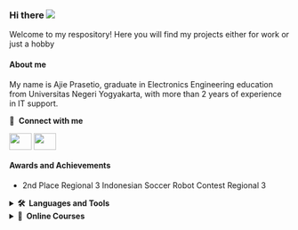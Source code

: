 ### Hi there <a href="https://www.gautamkrishnar.com/"><img src="https://media.giphy.com/media/hvRJCLFzcasrR4ia7z/giphy.gif" width="5%"></a>

Welcome to my respository! Here you will find my projects either for work or just a hobby

#### About me
My name is Ajie Prasetio, graduate in Electronics Engineering education from Universitas Negeri Yogyakarta, with more than 2 years of experience in IT support.

 
🔗 &nbsp;**Connect with me**
<p align="left">
<a href="https://www.linkedin.com/in/ajie-prasetio-035161241" target="blank"><img align="center" src="https://raw.githubusercontent.com/rahuldkjain/github-profile-readme-generator/master/src/images/icons/Social/linked-in-alt.svg" height="30" width="40" /></a>
<a href="https://www.instagram.com/jiebon15" target="blank"><img align="center" src="https://raw.githubusercontent.com/rahuldkjain/github-profile-readme-generator/master/src/images/icons/Social/instagram.svg" height="30" width="40" /></a>

  
#### Awards and Achievements
- 2nd Place Regional 3 Indonesian Soccer Robot Contest Regional 3

<details>
  <summary><b>🛠️&nbsp;&nbsp;Languages&nbsp;and&nbsp;Tools</b></summary>
  <br/>
<p align="left"> <a href="https://www.cprogramming.com/" target="_blank"> <img src="https://raw.githubusercontent.com/devicons/devicon/master/icons/c/c-original.svg" alt="c" width="40" height="40"/> </a> <a href="https://www.w3schools.com/cpp/" target="_blank"> <img src="https://raw.githubusercontent.com/devicons/devicon/master/icons/cplusplus/cplusplus-original.svg" alt="cplusplus" width="40" height="40"/> </a> <a href="https://www.linux.org/" target="_blank"> <img src="https://raw.githubusercontent.com/devicons/devicon/master/icons/linux/linux-original.svg" alt="linux" width="40" height="40"/> </a> <a href="https://www.python.org" target="_blank"> <img src="https://raw.githubusercontent.com/devicons/devicon/master/icons/python/python-original.svg" alt="python" width="40" height="40"/> </a></p>

</details>

<details>
  <summary><b>📕&nbsp;&nbsp;Online&nbsp;Courses</b></summary>
  <br/>
1. Introduction to Image Processing<br/>
2. Work Smarter with Microsoft Word<br/>
3. Exploratory Data Analysis with MATLAB<br/>
4. System Administration and IT Infrastructure Services<br/>
5. Introduction to Git and GitHub<br/>
6. Introduction to Business Analysis Using Spreadsheets: Basics<br/>
7. Create Charts and Dashboard using Google Sheets<br/>
8. Introduction to Python<br/>
9. Foundations: Data, Data, Everywhere<br/>
10. Take a Swing at Baseball Analytics: Explore Player Careers<br/>
11. Introduction to Mechanical Engineering Design and Manufacturing with Fusion 360<br/>
12. Operating Systems and You: Becoming a Power User<br/>
13. The Bits and Bytes of Computer Networking<br/>
14. Interfacing with the Raspberry Pi<br/>
15. Using Python to Access Web Data<br/>
16. Using Python to Interact with the Operating System<br/>
17. Using Databases with Python<br/>
18. Crash Course on Python<br/>
19. Image Processing with Python<br/>
20. Technical Support Fundamentals<br/>
21. The Arduino Platform and C Programming<br/>
22. Introduction to the Internet of Things and Embedded Systems<br/>
23. The Raspberry Pi Platform and Python Programming for the Raspberry Pi<br/>
24. Interfacing with the Arduino<br/>
25. Python Data Structures<br/>
26. Programming for Everybody (Getting Started with Python)<br/>
</details>
